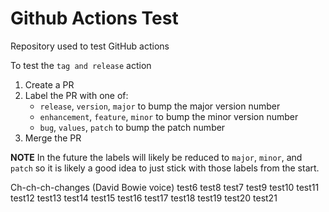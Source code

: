 # Github Actions Test
Repository used to test GitHub actions

To test the `tag and release` action
1. Create a PR
1. Label the PR with one of:
   - `release`, `version`, `major` to bump the major version number
   - `enhancement`, `feature`, `minor` to bump the minor version number
   - `bug`, `values`, `patch` to bump the patch number
1. Merge the PR
   
**NOTE** In the future the labels will likely be reduced to `major`, `minor`, and `patch` so it is likely a good idea to just stick with those labels from the start.


Ch-ch-ch-changes (David Bowie voice)
test6
test8
test7
test9
test10
test11
test12
test13
test14
test15
test16
test17
test18
test19
test20
test21
